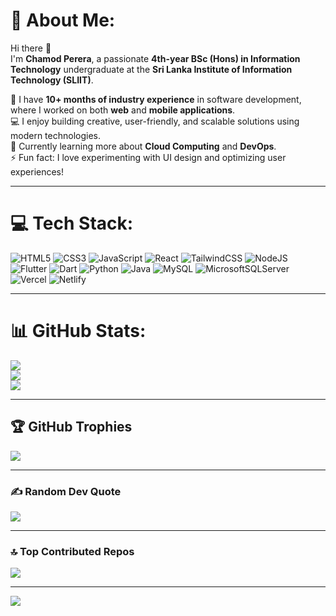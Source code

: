 # 💫 About Me:
Hi there 👋  
I'm **Chamod Perera**, a passionate **4th-year BSc (Hons) in Information Technology** undergraduate at the **Sri Lanka Institute of Information Technology (SLIIT)**.  

💼 I have **10+ months of industry experience** in software development, where I worked on both **web** and **mobile applications**.  
💻 I enjoy building creative, user-friendly, and scalable solutions using modern technologies.  
🌱 Currently learning more about **Cloud Computing** and **DevOps**.  
⚡ Fun fact: I love experimenting with UI design and optimizing user experiences!

---

# 💻 Tech Stack:
![HTML5](https://img.shields.io/badge/html5-%23E34F26.svg?style=plastic&logo=html5&logoColor=white)
![CSS3](https://img.shields.io/badge/css3-%231572B6.svg?style=plastic&logo=css3&logoColor=white)
![JavaScript](https://img.shields.io/badge/javascript-%23323330.svg?style=plastic&logo=javascript&logoColor=%23F7DF1E)
![React](https://img.shields.io/badge/react-%2320232a.svg?style=plastic&logo=react&logoColor=%2361DAFB)
![TailwindCSS](https://img.shields.io/badge/tailwindcss-%2338B2AC.svg?style=plastic&logo=tailwind-css&logoColor=white)
![NodeJS](https://img.shields.io/badge/node.js-6DA55F?style=plastic&logo=node.js&logoColor=white)
![Flutter](https://img.shields.io/badge/Flutter-%2302569B.svg?style=plastic&logo=flutter&logoColor=white)
![Dart](https://img.shields.io/badge/dart-%230175C2.svg?style=plastic&logo=dart&logoColor=white)
![Python](https://img.shields.io/badge/python-3670A0?style=plastic&logo=python&logoColor=ffdd54)
![Java](https://img.shields.io/badge/java-%23ED8B00.svg?style=plastic&logo=java&logoColor=white)
![MySQL](https://img.shields.io/badge/mysql-%2300f.svg?style=plastic&logo=mysql&logoColor=white)
![MicrosoftSQLServer](https://img.shields.io/badge/Microsoft%20SQL%20Server-CC2927?style=plastic&logo=microsoft%20sql%20server&logoColor=white)
![Vercel](https://img.shields.io/badge/vercel-%23000000.svg?style=plastic&logo=vercel&logoColor=white)
![Netlify](https://img.shields.io/badge/netlify-%23000000.svg?style=plastic&logo=netlify&logoColor=#00C7B7)

---

# 📊 GitHub Stats:
![](https://github-readme-stats.vercel.app/api?username=ChamodJ&theme=chartreuse-dark&hide_border=false&include_all_commits=true&count_private=true)<br/>
![](https://github-readme-streak-stats.herokuapp.com/?user=ChamodJ&theme=chartreuse-dark&hide_border=false)<br/>
![](https://github-readme-stats.vercel.app/api/top-langs/?username=ChamodJ&theme=chartreuse-dark&hide_border=false&include_all_commits=true&count_private=true&layout=compact)

---

## 🏆 GitHub Trophies
![](https://github-profile-trophy.vercel.app/?username=ChamodJ&theme=radical&no-frame=false&no-bg=true&margin-w=4)

---

### ✍️ Random Dev Quote
![](https://quotes-github-readme.vercel.app/api?type=horizontal&theme=merko)

---

### 🔝 Top Contributed Repos
![](https://github-contributor-stats.vercel.app/api?username=ChamodJ&limit=5&theme=dark&combine_all_yearly_contributions=true)

---

[![](https://visitcount.itsvg.in/api?id=ChamodJ&icon=5&color=8)](https://visitcount.itsvg.in)

<!-- Proudly created with GPRM (https://gprm.itsvg.in) -->
